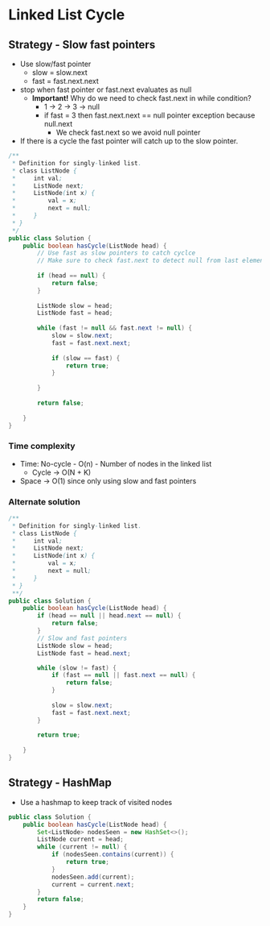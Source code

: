 # Linked List Cycle

## Strategy - Slow fast pointers&#x20;

* Use slow/fast pointer
  * slow = slow.next
  * fast = fast.next.next
* stop when fast pointer or fast.next evaluates as null
  * **Important!** Why do we need to check fast.next in while condition?
    * 1 -> 2 -> 3 -> null
    * if fast = 3 then  fast.next.next == null pointer exception because null.next &#x20;
      * We check fast.next so we avoid null pointer&#x20;
* If there is a cycle the fast pointer will catch up to the slow pointer.

```java
/**
 * Definition for singly-linked list.
 * class ListNode {
 *     int val;
 *     ListNode next;
 *     ListNode(int x) {
 *         val = x;
 *         next = null;
 *     }
 * }
 */
public class Solution {
    public boolean hasCycle(ListNode head) {
        // Use fast as slow pointers to catch cyclce
        // Make sure to check fast.next to detect null from last element in list
            
        if (head == null) {
            return false;
        }
        
        ListNode slow = head;
        ListNode fast = head;
        
        while (fast != null && fast.next != null) {
            slow = slow.next; 
            fast = fast.next.next;
            
            if (slow == fast) {
                return true;
            }
            
        }
        
        return false;
        
    }
}
```

### Time complexity

* Time: No-cycle - O(n) - Number of nodes in the linked list
  * Cycle -> O(N + K)
* Space -> O(1) since only using slow and fast pointers

### Alternate solution

```java
/**
 * Definition for singly-linked list.
 * class ListNode {
 *     int val;
 *     ListNode next;
 *     ListNode(int x) {
 *         val = x;
 *         next = null;
 *     }
 * }
 **/
public class Solution {
    public boolean hasCycle(ListNode head) {
        if (head == null || head.next == null) {
            return false;
        }
        // Slow and fast pointers
        ListNode slow = head;
        ListNode fast = head.next;

        while (slow != fast) {
            if (fast == null || fast.next == null) {
                return false;
            }
            
            slow = slow.next;
            fast = fast.next.next;
        }
        
        return true;
        
    }
}


```

## Strategy - HashMap

* Use a hashmap to keep track of visited nodes

```java
public class Solution {
    public boolean hasCycle(ListNode head) {
        Set<ListNode> nodesSeen = new HashSet<>();
        ListNode current = head;
        while (current != null) {
            if (nodesSeen.contains(current)) {
                return true;
            }
            nodesSeen.add(current);
            current = current.next;
        }
        return false;
    }
}
```

